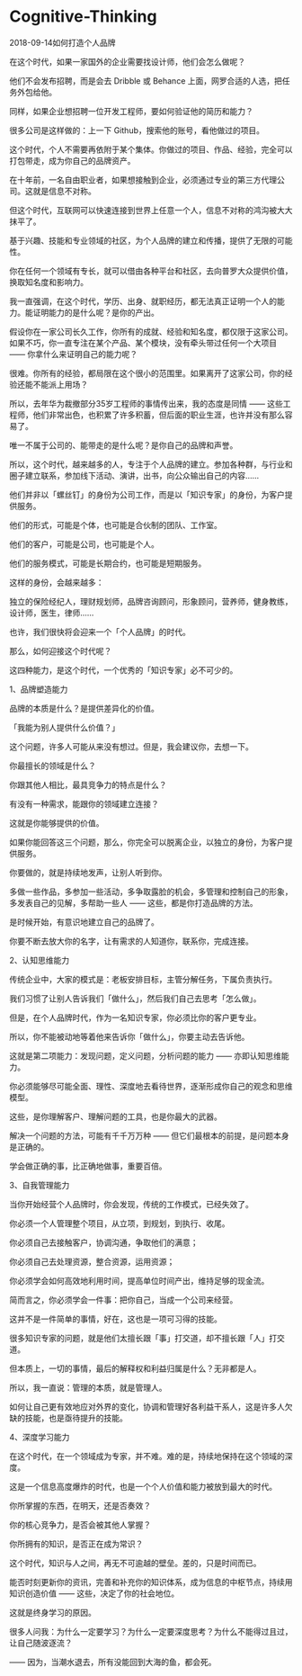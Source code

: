 # Cognitive-Thinking
2018-09-14如何打造个人品牌

在这个时代，如果一家国外的企业需要找设计师，他们会怎么做呢？

他们不会发布招聘，而是会去 Dribble 或 Behance 上面，网罗合适的人选，把任务外包给他。

同样，如果企业想招聘一位开发工程师，要如何验证他的简历和能力？

很多公司是这样做的：上一下 Github，搜索他的账号，看他做过的项目。

这个时代，个人不需要再依附于某个集体。你做过的项目、作品、经验，完全可以打包带走，成为你自己的品牌资产。

在十年前，一名自由职业者，如果想接触到企业，必须通过专业的第三方代理公司。这就是信息不对称。

但这个时代，互联网可以快速连接到世界上任意一个人，信息不对称的鸿沟被大大抹平了。

基于兴趣、技能和专业领域的社区，为个人品牌的建立和传播，提供了无限的可能性。

你在任何一个领域有专长，就可以借由各种平台和社区，去向普罗大众提供价值，换取知名度和影响力。

我一直强调，在这个时代，学历、出身、就职经历，都无法真正证明一个人的能力。能证明能力的是什么呢？是你的产出。

假设你在一家公司长久工作，你所有的成就、经验和知名度，都仅限于这家公司。如果不巧，你一直专注在某个产品、某个模块，没有牵头带过任何一个大项目 —— 你拿什么来证明自己的能力呢？

很难。你所有的经验，都局限在这个很小的范围里。如果离开了这家公司，你的经验还能不能派上用场？

所以，去年华为裁撤部分35岁工程师的事情传出来，我的态度是同情 —— 这些工程师，他们非常出色，也积累了许多积蓄，但后面的职业生涯，也许并没有那么容易了。

唯一不属于公司的、能带走的是什么呢？是你自己的品牌和声誉。

所以，这个时代，越来越多的人，专注于个人品牌的建立。参加各种群，与行业和圈子建立联系，参加线下活动、演讲，出书，向公众输出自己的内容……

他们并非以「螺丝钉」的身份为公司工作，而是以「知识专家」的身份，为客户提供服务。

他们的形式，可能是个体，也可能是合伙制的团队、工作室。

他们的客户，可能是公司，也可能是个人。

他们的服务模式，可能是长期合约，也可能是短期服务。

这样的身份，会越来越多：

独立的保险经纪人，理财规划师，品牌咨询顾问，形象顾问，营养师，健身教练，设计师，医生，律师……

也许，我们很快将会迎来一个「个人品牌」的时代。

那么，如何迎接这个时代呢？

这四种能力，是这个时代，一个优秀的「知识专家」必不可少的。

1、品牌塑造能力

品牌的本质是什么？是提供差异化的价值。

「我能为别人提供什么价值？」

这个问题，许多人可能从来没有想过。但是，我会建议你，去想一下。

你最擅长的领域是什么？

你跟其他人相比，最具竞争力的特点是什么？

有没有一种需求，能跟你的领域建立连接？

这就是你能够提供的价值。

如果你能回答这三个问题，那么，你完全可以脱离企业，以独立的身份，为客户提供服务。

你要做的，就是持续地发声，让别人听到你。

多做一些作品，多参加一些活动，多争取露脸的机会，多管理和控制自己的形象，多发表自己的见解，多帮助一些人 —— 这些，都是你打造品牌的方法。

是时候开始，有意识地建立自己的品牌了。

你要不断去放大你的名字，让有需求的人知道你，联系你，完成连接。

2、认知思维能力

传统企业中，大家的模式是：老板安排目标，主管分解任务，下属负责执行。

我们习惯了让别人告诉我们「做什么」，然后我们自己去思考「怎么做」。

但是，在个人品牌时代，作为一名知识专家，你必须比你的客户更专业。

所以，你不能被动地等着他来告诉你「做什么」，你要主动去告诉他。

这就是第二项能力：发现问题，定义问题，分析问题的能力 —— 亦即认知思维能力。

你必须能够尽可能全面、理性、深度地去看待世界，逐渐形成你自己的观念和思维模型。

这些，是你理解客户、理解问题的工具，也是你最大的武器。

解决一个问题的方法，可能有千千万万种 —— 但它们最根本的前提，是问题本身是正确的。

学会做正确的事，比正确地做事，重要百倍。

3、自我管理能力

当你开始经营个人品牌时，你会发现，传统的工作模式，已经失效了。

你必须一个人管理整个项目，从立项，到规划，到执行、收尾。

你必须自己去接触客户，协调沟通，争取他们的满意；

你必须自己去处理资源，整合资源，运用资源；

你必须学会如何高效地利用时间，提高单位时间产出，维持足够的现金流。

简而言之，你必须学会一件事：把你自己，当成一个公司来经营。

这并不是一件简单的事情，好在，这也是一项可习得的技能。

很多知识专家的问题，就是他们太擅长跟「事」打交道，却不擅长跟「人」打交道。

但本质上，一切的事情，最后的解释权和利益归属是什么？无非都是人。

所以，我一直说：管理的本质，就是管理人。

如何让自己更有效地应对外界的变化，协调和管理好各利益干系人，这是许多人欠缺的技能，也是亟待提升的技能。

4、深度学习能力

在这个时代，在一个领域成为专家，并不难。难的是，持续地保持在这个领域的深度。

这是一个信息高度爆炸的时代，也是一个个人价值和能力被放到最大的时代。

你所掌握的东西，在明天，还是否奏效？

你的核心竞争力，是否会被其他人掌握？

你所拥有的知识，是否正在成为常识？

这个时代，知识与人之间，再无不可逾越的壁垒。差的，只是时间而已。

能否时刻更新你的资讯，完善和补充你的知识体系，成为信息的中枢节点，持续用知识创造价值 —— 这些，决定了你的社会地位。

这就是终身学习的原因。

很多人问我：为什么一定要学习？为什么一定要深度思考？为什么不能得过且过，让自己随波逐流？

—— 因为，当潮水退去，所有没能回到大海的鱼，都会死。
